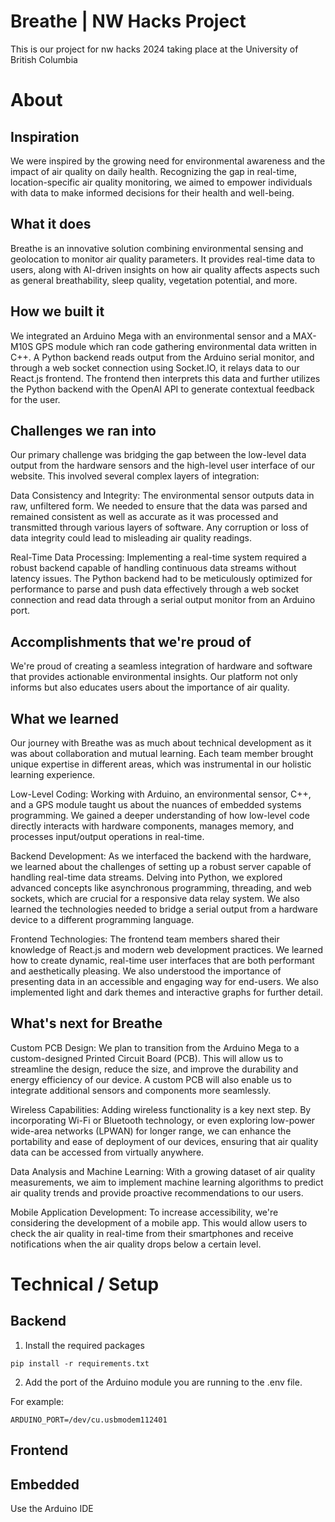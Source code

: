 # Breathe | NW Hacks Project

This is our project for nw hacks 2024 taking place at the University of British Columbia

# About

## Inspiration

We were inspired by the growing need for environmental awareness and the impact of air quality on daily health. Recognizing the gap in real-time, location-specific air quality monitoring, we aimed to empower individuals with data to make informed decisions for their health and well-being.

## What it does

Breathe is an innovative solution combining environmental sensing and geolocation to monitor air quality parameters. It provides real-time data to users, along with AI-driven insights on how air quality affects aspects such as general breathability, sleep quality, vegetation potential, and more.

## How we built it

We integrated an Arduino Mega with an environmental sensor and a MAX-M10S GPS module which ran code gathering environmental data written in C++. A Python backend reads output from the Arduino serial monitor, and through a web socket connection using Socket.IO, it relays data to our React.js frontend. The frontend then interprets this data and further utilizes the Python backend with the OpenAI API to generate contextual feedback for the user.

## Challenges we ran into

Our primary challenge was bridging the gap between the low-level data output from the hardware sensors and the high-level user interface of our website. This involved several complex layers of integration:

Data Consistency and Integrity: The environmental sensor outputs data in raw, unfiltered form. We needed to ensure that the data was parsed and remained consistent as well as accurate as it was processed and transmitted through various layers of software. Any corruption or loss of data integrity could lead to misleading air quality readings.

Real-Time Data Processing: Implementing a real-time system required a robust backend capable of handling continuous data streams without latency issues. The Python backend had to be meticulously optimized for performance to parse and push data effectively through a web socket connection and read data through a serial output monitor from an Arduino port.

## Accomplishments that we're proud of

We're proud of creating a seamless integration of hardware and software that provides actionable environmental insights. Our platform not only informs but also educates users about the importance of air quality.

## What we learned

Our journey with Breathe was as much about technical development as it was about collaboration and mutual learning. Each team member brought unique expertise in different areas, which was instrumental in our holistic learning experience.

Low-Level Coding: Working with Arduino, an environmental sensor, C++, and a GPS module taught us about the nuances of embedded systems programming. We gained a deeper understanding of how low-level code directly interacts with hardware components, manages memory, and processes input/output operations in real-time.

Backend Development: As we interfaced the backend with the hardware, we learned about the challenges of setting up a robust server capable of handling real-time data streams. Delving into Python, we explored advanced concepts like asynchronous programming, threading, and web sockets, which are crucial for a responsive data relay system. We also learned the technologies needed to bridge a serial output from a hardware device to a different programming language. 

Frontend Technologies: The frontend team members shared their knowledge of React.js and modern web development practices. We learned how to create dynamic, real-time user interfaces that are both performant and aesthetically pleasing. We also understood the importance of presenting data in an accessible and engaging way for end-users. We also implemented light and dark themes and interactive graphs for further detail. 

## What's next for Breathe

Custom PCB Design: We plan to transition from the Arduino Mega to a custom-designed Printed Circuit Board (PCB). This will allow us to streamline the design, reduce the size, and improve the durability and energy efficiency of our device. A custom PCB will also enable us to integrate additional sensors and components more seamlessly.

Wireless Capabilities: Adding wireless functionality is a key next step. By incorporating Wi-Fi or Bluetooth technology, or even exploring low-power wide-area networks (LPWAN) for longer range, we can enhance the portability and ease of deployment of our devices, ensuring that air quality data can be accessed from virtually anywhere.

Data Analysis and Machine Learning: With a growing dataset of air quality measurements, we aim to implement machine learning algorithms to predict air quality trends and provide proactive recommendations to our users.

Mobile Application Development: To increase accessibility, we're considering the development of a mobile app. This would allow users to check the air quality in real-time from their smartphones and receive notifications when the air quality drops below a certain level.


# Technical / Setup

## Backend

1. Install the required packages
```
pip install -r requirements.txt
```

2. Add the port of the Arduino module you are running to the .env file. 

For example:
```.env
ARDUINO_PORT=/dev/cu.usbmodem112401
```


## Frontend


## Embedded

Use the Arduino IDE